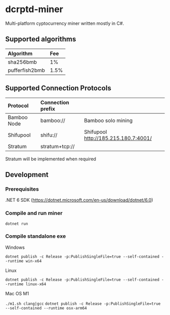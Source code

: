 # dcrptd-miner

Multi-platform cyptocurrency miner written mostly in C#.

## Supported algorithms
| Algorithm | Fee |
|:----------|:----|
| sha256bmb | 1% |
| pufferfish2bmb | 1.5% |

## Supported Connection Protocols
| Protocol | Connection prefix |  |
|:---------|:------------------|:-|
| Bamboo Node | bamboo:// | Bamboo solo mining
| Shifupool | shifu:// | Shifupool http://185.215.180.7:4001/ |
| Stratum | stratum+tcp:// |  |

Stratum will be implemented when required

## Development
### Prerequisites
.NET 6 SDK (https://dotnet.microsoft.com/en-us/download/dotnet/6.0)

### Compile and run miner
`dotnet run`

### Compile standalone exe
Windows

`dotnet publish -c Release -p:PublishSingleFile=true --self-contained --runtime win-x64`


Linux

`dotnet publish -c Release -p:PublishSingleFile=true --self-contained --runtime linux-x64`


Mac OS M1

`./m1.sh clang|gcc`
`dotnet publish -c Release -p:PublishSingleFile=true --self-contained --runtime osx-arm64`
